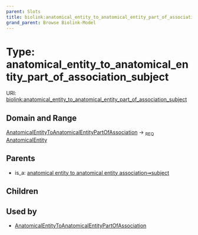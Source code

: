 ```yaml
---
parent: Slots
title: biolink:anatomical_entity_to_anatomical_entity_part_of_association_subject
grand_parent: Browse Biolink-Model
---
```


# Type: anatomical_entity_to_anatomical_entity_part_of_association_subject




URI: [biolink:anatomical_entity_to_anatomical_entity_part_of_association_subject](https://w3id.org/biolink/vocab/anatomical_entity_to_anatomical_entity_part_of_association_subject)

## Domain and Range

[AnatomicalEntityToAnatomicalEntityPartOfAssociation](AnatomicalEntityToAnatomicalEntityPartOfAssociation.md) ->  <sub>REQ</sub> [AnatomicalEntity](AnatomicalEntity.md)

## Parents

 *  is_a: [anatomical entity to anatomical entity association➞subject](anatomical_entity_to_anatomical_entity_association_subject.md)

## Children


## Used by

 * [AnatomicalEntityToAnatomicalEntityPartOfAssociation](AnatomicalEntityToAnatomicalEntityPartOfAssociation.md)
